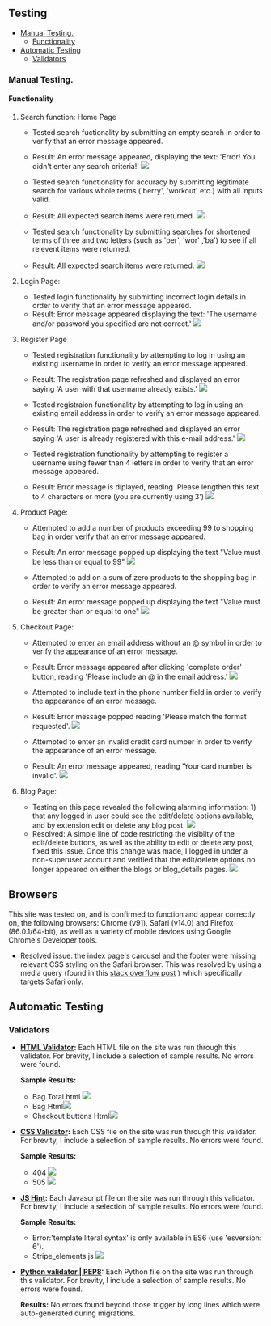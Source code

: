 ## Testing

- [Manual Testing.](#manual-testing)
  * [Functionality](#functionality)
- [Automatic Testing](#automatic-testing)
  * [Validators](#validators)

### Manual Testing.
#### Functionality

1. Search function: Home Page
    - Tested search fuctionality by submitting an empty search in order to verify that an error message appeared.
    - Result: An error message appeared, displaying the text: 'Error! You didn't enter any search criteria!'
    ![](media/test-search-none.png)


    - Tested search functionality for accuracy by submitting legitimate search for various whole terms ('berry', 'workout' etc.) with all  inputs valid.

    - Result: All expected search items were returned.
    ![](media/test-terms.png)


    - Tested search functionality by submitting searches for shortened terms of three and two letters (such as 'ber', 'wor' ,'ba') to see if all relevent items were returned.
    - Result: All expected search items were returned. 
    ![](media/test-search-small.png)


2. Login Page:
    - Tested login functionality by submitting incorrect login details in order to verify that an error message appeared.
    - Result: Error message appeared displaying the text: 'The username and/or password you specified are not correct.'
    ![](media/login-username.png)

3. Register Page
    - Tested registration functionality by attempting to log in using an existing username in order to verify an error message appeared.
    - Result: The registration page refreshed and displayed an error saying 'A user with that username already exists.'
    ![](media/test-reg-name.png)
   
    - Tested registraion functionality by attempting to log in using an existing email address in order to verify an error message appeared.
    - Result: The registration page refreshed and displayed an error saying 'A user is already registered with this e-mail address.'
    ![](media/test-reg-email.png)

    - Tested registration functionality by attempting to register a username using fewer than 4 letters in order to verify that an error message appeared.
    - Result: Error message is diplayed, reading 'Please lengthen this text to 4 characters or more (you are currently using 3')
    ![](media/test-signup3.png)


4. Product Page:
    - Attempted to add a number of products exceeding 99 to shopping bag in order verify that an error message appeared.
    - Result: An error message popped up displaying the text "Value must be less than or equal to 99"
    ![](media/product-page-greater-100.png)

    - Attempted to add on a sum of zero products to the shopping bag in order to verify an error message appeared.
    - Result: An error message popped up displaying the text "Value must be greater than or equal to one"
    ![](media/product-page-less.png)


5. Checkout Page:
    - Attempted to enter an email address without an @ symbol in order to verify the appearance of an error message.
    - Result: Error message appeared after clicking 'complete order' button, reading 'Please include an @ in the email address.'
    ![](media/checkout-@.png)
    - Attempted to include text in the phone number field in order to verify the appearance of an error message.
    - Result: Error message popped reading 'Please match the format requested'.
    ![](media/text-phone.png)

    - Attempted to enter an invalid credit card number in order to verify the appearance of an error message.
    - Result: An error message appeared, reading 'Your card number is invalid'. 
    ![](media/credit-card.png)

6. Blog Page:
    - Testing on this page revealed the following alarming information: 1) that any logged in user could see the edit/delete options available, and by extension edit or delete any blog post. 
    ![](media/blog-testing-edit.png)
    - Resolved: A simple line of code restricting the visibilty of the edit/delete buttons, as well as the ability to edit or delete any post, fixed this issue. 
    Once this change was made, I logged in under a non-superuser account and verified that the edit/delete options no longer appeared on either the blogs or blog_details pages. 
    ![](media/blog-testing.png)
    
## Browsers
This site was tested on, and is confirmed to function and appear correctly on, the following browsers: Chrome (v91), Safari (v14.0) and Firefox (86.0.1/64-bit), as well as a variety of mobile devices using Google Chrome's Developer tools. 

- Resolved issue: the index page's carousel and the footer were missing relevant CSS styling on the Safari browser. This was resolved by using a media query (found in this [stack overflow post](https://stackoverflow.com/questions/16348489/is-there-a-css-hack-for-safari-only-not-chrome/25975282#25975282) ) which specifically targets Safari only. 

## Automatic Testing

### Validators

 - **[HTML Validator](https://validator.w3.org/):** 
 Each HTML file on the site was run through this validator. For brevity, I include a selection of sample results. No errors were found. 
    
    **Sample Results:** 
    - Bag Total.html ![](media/bag-total-validatator.png)
    - Bag Html![](media/bag-validator.png)
    - Checkout buttons Html![](media/checkout-buttons-validatator.png)

- **[CSS Validator](https://jigsaw.w3.org/css-validator/):** Each CSS file on the site was run through this validator. For brevity, I include a selection of sample results. No errors were found.

    **Sample Results:**
    - 404 ![](media/css-validator.png)
    - 505 ![](media/css2-validator.png)


- **[JS Hint](https://jshint.com/):** 
Each Javascript file on the site was run through this validator. For brevity, I include a selection of sample results. No errors were found.
    
    **Sample Results:**
    -  Error:'template literal syntax' is only available in ES6 (use 'esversion: 6').
    -  Stripe_elements.js ![](media/stripe-js-validator.png)

- **[Python validator | PEP8](http://pep8online.com/):** Each Python file on the site was run through this validator. For brevity, I include a selection of sample results. No errors were found.

    **Results:** No errors found beyond those trigger by long lines which were auto-generated during migrations.

